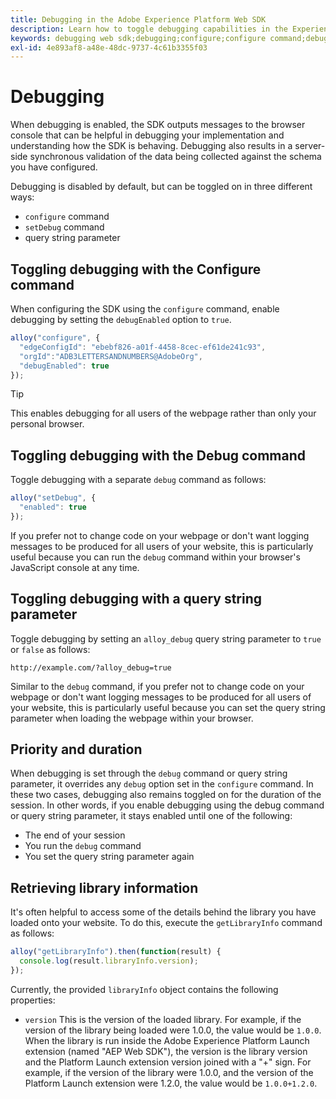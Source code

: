 ```yaml
---
title: Debugging in the Adobe Experience Platform Web SDK
description: Learn how to toggle debugging capabilities in the Experience Platform Web SDK.
keywords: debugging web sdk;debugging;configure;configure command;debug command;edgeConfigId;setDebug;debugEnabled;debug;
exl-id: 4e893af8-a48e-48dc-9737-4c61b3355f03
---
```

# Debugging

When debugging is enabled, the SDK outputs messages to the browser console that can be helpful in debugging your implementation and understanding how the SDK is behaving. Debugging also results in a server-side synchronous validation of the data being collected against the schema you have configured.

Debugging is disabled by default, but can be toggled on in three different ways:

* `configure` command
* `setDebug` command
* query string parameter

## Toggling debugging with the Configure command

When configuring the SDK using the `configure` command, enable debugging by setting the `debugEnabled` option to `true`.

```javascript
alloy("configure", {
  "edgeConfigId": "ebebf826-a01f-4458-8cec-ef61de241c93",
  "orgId":"ADB3LETTERSANDNUMBERS@AdobeOrg",
  "debugEnabled": true
});
```

>[!TIP]
>
>This enables debugging for all users of the webpage rather than only your personal browser.

## Toggling debugging with the Debug command

Toggle debugging with a separate `debug` command as follows:

```javascript
alloy("setDebug", {
  "enabled": true
});
```

If you prefer not to change code on your webpage or don't want logging messages to be produced for all users of your website, this is particularly useful because you can run the `debug` command within your browser's JavaScript console at any time.

## Toggling debugging with a query string parameter

Toggle debugging by setting an `alloy_debug` query string parameter to `true` or `false` as follows:

```HTTP
http://example.com/?alloy_debug=true
```

Similar to the `debug` command, if you prefer not to change code on your webpage or don't want logging messages to be produced for all users of your website, this is particularly useful because you can set the query string parameter when loading the webpage within your browser.

## Priority and duration

When debugging is set through the `debug` command or query string parameter, it overrides any `debug` option set in the `configure` command. In these two cases, debugging also remains toggled on for the duration of the session. In other words, if you enable debugging using the debug command or query string parameter, it stays enabled until one of the following:

* The end of your session
* You run the `debug` command
* You set the query string parameter again

## Retrieving library information

It's often helpful to access some of the details behind the library you have loaded onto your website. To do this, execute the `getLibraryInfo` command as follows:

```js
alloy("getLibraryInfo").then(function(result) {
  console.log(result.libraryInfo.version);
});
```

Currently, the provided `libraryInfo` object contains the following properties:

* `version` This is the version of the loaded library. For example, if the version of the library being loaded were 1.0.0, the value would be `1.0.0`. When the library is run inside the Adobe Experience Platform Launch extension (named "AEP Web SDK"), the version is the library version and the Platform Launch extension version joined with a "+" sign. For example, if the version of the library were 1.0.0, and the version of the Platform Launch extension were 1.2.0, the value would be `1.0.0+1.2.0`.
